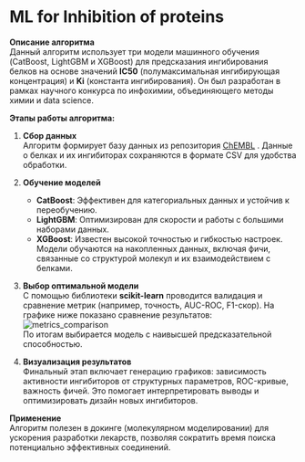 # ML for Inhibition of proteins


**Описание алгоритма**  
Данный алгоритм использует три модели машинного обучения (CatBoost, LightGBM и XGBoost) для предсказания ингибирования белков на основе значений **IC50** (полумаксимальная ингибирующая концентрация) и **Ki** (константа ингибирования). Он был разработан в рамках научного конкурса по инфохимии, объединяющего методы химии и data science. 

**Этапы работы алгоритма:**  
1. **Сбор данных**  
   Алгоритм формирует базу данных из репозитория [ChEMBL](https://www.ebi.ac.uk/chembl/) . Данные о белках и их ингибиторах сохраняются в формате CSV для удобства обработки.

2. **Обучение моделей**  
   - **CatBoost**: Эффективен для категориальных данных и устойчив к переобучению.  
   - **LightGBM**: Оптимизирован для скорости и работы с большими наборами данных.  
   - **XGBoost**: Известен высокой точностью и гибкостью настроек.  
   Модели обучаются на накопленных данных, включая фичи, связанные со структурой молекул и их взаимодействием с белками.

3. **Выбор оптимальной модели**  
   С помощью библиотеки **scikit-learn** проводится валидация и сравнение метрик (например, точность, AUC-ROC, F1-скор). На графике ниже показано сравнение результатов:  
   ![metrics_comparison](https://github.com/user-attachments/assets/a1e119cc-438a-4e12-b6c5-893cdd483a20)  
   По итогам выбирается модель с наивысшей предсказательной способностью.

4. **Визуализация результатов**  
   Финальный этап включает генерацию графиков: зависимость активности ингибиторов от структурных параметров, ROC-кривые, важность фичей. Это помогает интерпретировать выводы и оптимизировать дизайн новых ингибиторов.

**Применение**  
Алгоритм полезен в докинге (молекулярном моделировании) для ускорения разработки лекарств, позволяя сократить время поиска потенциально эффективных соединений.







